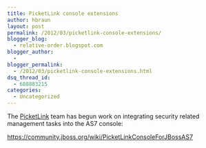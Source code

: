 ```yaml
---
title: PicketLink console extensions
author: hbraun
layout: post
permalink: /2012/03/picketlink-console-extensions/
blogger_blog:
  - relative-order.blogspot.com
blogger_author:
  - 
blogger_permalink:
  - /2012/03/picketlink-console-extensions.html
dsq_thread_id:
  - 688883215
categories:
  - Uncategorized
---
```

The [PicketLink][1] team has begun work on integrating security related management tasks into the AS7 console:

<https://community.jboss.org/wiki/PicketLinkConsoleForJBossAS7>

 [1]: http://www.jboss.org/picketlink